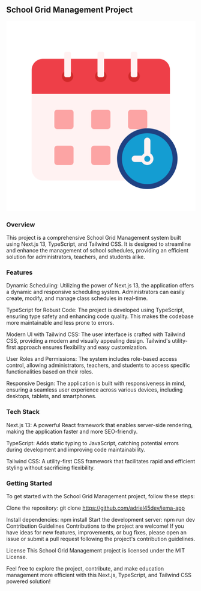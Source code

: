 ## School Grid Management Project

![Grid IEMA](/public/logo.png)

### Overview

This project is a comprehensive School Grid Management system built using Next.js 13, TypeScript, and Tailwind CSS. It is designed to streamline and enhance the management of school schedules, providing an efficient solution for administrators, teachers, and students alike.

### Features

Dynamic Scheduling: Utilizing the power of Next.js 13, the application offers a dynamic and responsive scheduling system. Administrators can easily create, modify, and manage class schedules in real-time.

TypeScript for Robust Code: The project is developed using TypeScript, ensuring type safety and enhancing code quality. This makes the codebase more maintainable and less prone to errors.

Modern UI with Tailwind CSS: The user interface is crafted with Tailwind CSS, providing a modern and visually appealing design. Tailwind's utility-first approach ensures flexibility and easy customization.

User Roles and Permissions: The system includes role-based access control, allowing administrators, teachers, and students to access specific functionalities based on their roles.

Responsive Design: The application is built with responsiveness in mind, ensuring a seamless user experience across various devices, including desktops, tablets, and smartphones.

### Tech Stack

Next.js 13: A powerful React framework that enables server-side rendering, making the application faster and more SEO-friendly.

TypeScript: Adds static typing to JavaScript, catching potential errors during development and improving code maintainability.

Tailwind CSS: A utility-first CSS framework that facilitates rapid and efficient styling without sacrificing flexibility.

### Getting Started

To get started with the School Grid Management project, follow these steps:

Clone the repository: git clone https://github.com/adriel45dev/iema-app

Install dependencies: npm install
Start the development server: npm run dev
Contribution Guidelines
Contributions to the project are welcome! If you have ideas for new features, improvements, or bug fixes, please open an issue or submit a pull request following the project's contribution guidelines.

License
This School Grid Management project is licensed under the MIT License.

Feel free to explore the project, contribute, and make education management more efficient with this Next.js, TypeScript, and Tailwind CSS powered solution!

